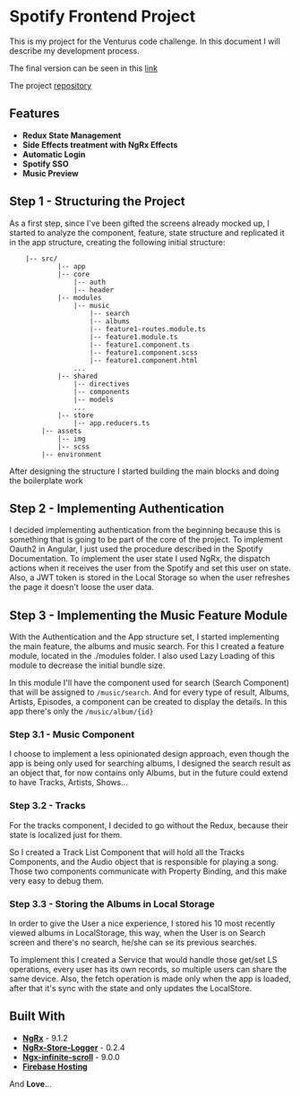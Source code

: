 # Spotify Frontend Project

This is my project for the Venturus code challenge. In this document I will describe my development process.

The final version can be seen in this [link](https://ng-spotify-project.web.app/)

The project [repository](https://github.com/du-almeidalima/ng-spotify-project)

## Features
* **Redux State Management**
* **Side Effects treatment with NgRx Effects**
* **Automatic Login**
* **Spotify SSO**
* **Music Preview**

## Step 1 - Structuring the Project

As a first step, since I've been gifted the screens already mocked up, I started to analyze the component, feature, state structure and replicated it in the app structure, creating the
following initial structure: 
```
    |-- src/
            |-- app
            |-- core
                |-- auth
                |-- header
            |-- modules
                |-- music
                    |-- search
                    |-- albums
                    |-- feature1-routes.module.ts
                    |-- feature1.module.ts
                    |-- feature1.component.ts
                    |-- feature1.component.scss
                    |-- feature1.component.html
                ...
            |-- shared
                |-- directives
                |-- components
                |-- models
                ...
            |-- store
                |-- app.reducers.ts
        |-- assets
            |-- img
            |-- scss
        |-- environment
```

After designing the structure I started building the main blocks and doing the boilerplate work

## Step 2 - Implementing Authentication

I decided implementing authentication from the beginning because this is something that is going to 
be part of the core of the project. To implement Oauth2 in Angular, I just used the procedure described in the Spotify 
Documentation. To implement the user state I used NgRx, the dispatch actions when it receives the user from the Spotify and set this user
on state. Also, a JWT token is stored in the Local Storage so when the user refreshes the page it doesn't loose the user data.

## Step 3 - Implementing the Music Feature Module

With the Authentication and the App structure set, I started implementing the main feature, the albums and music search. For this
I created a feature module, located in the ./modules folder. I also used Lazy Loading of this module to decrease the initial bundle size.

In this module I'll have the component used for search (Search Component) that will be assigned to ``/music/search``. And for every type
of result, Albums, Artists, Episodes, a component can be created to display the details. In this app there's only the ``/music/album/{id}``

### Step 3.1 - Music Component

I choose to implement a less opinionated design approach, even though the app is being only used for searching albums, I designed the 
search result as an object that, for now contains only Albums, but in the future could extend to have Tracks, Artists, Shows...

### Step 3.2 - Tracks

For the tracks component, I decided to go without the Redux, because their state is localized just for them.

So I created a Track List Component that will hold all the Tracks Components, and the Audio object that is responsible for 
playing a song. Those two components communicate with Property Binding, and this make very easy to debug them.

### Step 3.3 - Storing the Albums in Local Storage

In order to give the User a nice experience, I stored his 10 most recently viewed albums in LocalStorage, this way, when the User
is on Search screen and there's no search, he/she can se its previous searches.

To implement this I created a Service that would handle those get/set LS operations, every user has its own records, so multiple users
can share the same device. Also, the fetch operation is made only when the app is loaded, after that it's sync with the state and only updates
the LocalStore.

## Built With
* **[NgRx](https://ngrx.io/)** - 9.1.2
* **[NgRx-Store-Logger](https://www.npmjs.com/package/ngrx-store-logger)** - 0.2.4
* **[Ngx-infinite-scroll](https://github.com/orizens/ngx-infinite-scroll)** - 9.0.0
* **[Firebase Hosting](https://firebase.google.com/docs/hosting)**

And <b>Love</b>...
